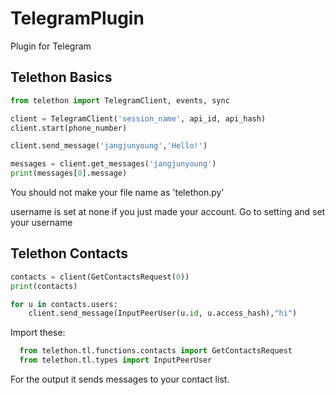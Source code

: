 # TelegramPlugin
Plugin for Telegram

Telethon Basics
-------------------

```python
from telethon import TelegramClient, events, sync

client = TelegramClient('session_name', api_id, api_hash)
client.start(phone_number)

client.send_message('jangjunyoung','Hello!')

messages = client.get_messages('jangjunyoung')
print(messages[0].message)

```

You should not make your file name as 'telethon.py'

username is set at none if you just made your account. Go to setting and set your username


Telethon Contacts
--------------------

```python
contacts = client(GetContactsRequest(0))
print(contacts)

for u in contacts.users:
    client.send_message(InputPeerUser(u.id, u.access_hash),"hi")
```
Import these:
```python
  from telethon.tl.functions.contacts import GetContactsRequest
  from telethon.tl.types import InputPeerUser
```
For the output it sends messages to your contact list.
